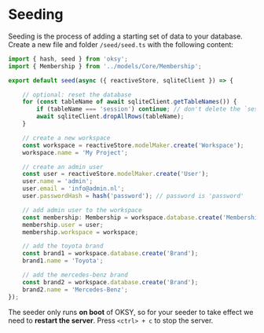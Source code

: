 # Seeding

Seeding is the process of adding a starting set of data to your database. Create a new file and folder `/seed/seed.ts` with the following content:

```ts
import { hash, seed } from 'oksy';
import { Membership } from '../models/Core/Membership';

export default seed(async ({ reactiveStore, sqliteClient }) => {

    // optional: reset the database
	for (const tableName of await sqliteClient.getTableNames()) {
		if (tableName === 'session') continue; // don't delete the `session` table
		await sqliteClient.dropAllRows(tableName);
	}

    // create a new workspace
    const workspace = reactiveStore.modelMaker.create('Workspace');
	workspace.name = 'My Project';

    // create an admin user
    const user = reactiveStore.modelMaker.create('User');
	user.name = 'admin';
	user.email = 'info@admin.nl';
	user.passwordHash = hash('password'); // password is 'password'

    // add admin user to the workspace
    const membership: Membership = workspace.database.create('Membership');
	membership.user = user;
	membership.workspace = workspace;

    // add the toyota brand
    const brand1 = workspace.database.create('Brand');
    brand1.name = 'Toyota';

    // add the mercedes-benz brand
    const brand2 = workspace.database.create('Brand');
    brand2.name = 'Mercedes-Benz';
});
```

The seeder only runs **on boot** of OKSY, so for your seeder to take effect we need to **restart the server**. Press `<ctrl> + c` to stop the server.